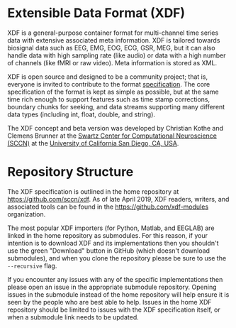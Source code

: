 Extensible Data Format (XDF)
============================

XDF is a general-purpose container format for multi-channel time series data with extensive associated meta information. XDF is tailored towards biosignal data such as EEG, EMG, EOG, ECG, GSR, MEG, but it can also handle data with high sampling rate (like audio) or data with a high number of channels (like fMRI or raw video). Meta information is stored as XML.

XDF is open source and designed to be a community project; that is, everyone is invited to contribute to the format [specification](https://github.com/sccn/xdf/wiki/Specifications). The core specification of the format is kept as simple as possible, but at the same time rich enough to support features such as time stamp corrections, boundary chunks for seeking, and data streams supporting many different data types (including int, float, double, and string).

The XDF concept and beta version was developed by Christian Kothe and Clemens Brunner at the [Swartz Center for Computational Neuroscience (SCCN)](http://sccn.ucsd.edu/) at the [University of California San Diego, CA, USA](http://www.ucsd.edu/).

# Repository Structure

The XDF specification is outlined in the home repository at https://github.com/sccn/xdf. As of late April 2019, XDF readers, writers, and associated tools can be found in the https://github.com/xdf-modules organization.

The most popular XDF importers (for Python, Matlab, and EEGLAB) are linked in the home repository as submodules. For this reason, if your intention is to download XDF and its implementations then you shouldn't use the green "Download" button in GitHub (which doesn't download submodules), and when you clone the repository please be sure to use the `--recursive` flag.

If you encounter any issues with any of the specific implementations then please open an issue in the appropriate submodule repository. Opening issues in the submodule instead of the home repository will help ensure it is seen by the people who are best able to help. Issues in the home XDF repository should be limited to issues with the XDF specification itself, or when a submodule link needs to be updated.
